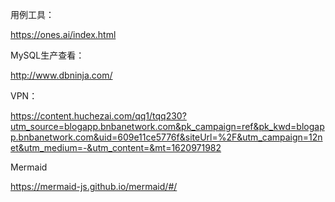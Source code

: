 用例工具：

https://ones.ai/index.html

MySQL生产查看：

http://www.dbninja.com/

VPN：

https://content.huchezai.com/qq1/tqq230?utm_source=blogapp.bnbanetwork.com&pk_campaign=ref&pk_kwd=blogapp.bnbanetwork.com&uid=609e11ce5776f&siteUrl=%2F&utm_campaign=12net&utm_medium=-&utm_content=&mt=1620971982

Mermaid

https://mermaid-js.github.io/mermaid/#/

